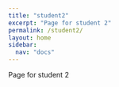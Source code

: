 ```yaml
---
title: "student2"
excerpt: "Page for student 2"
permalink: /student2/
layout: home
sidebar:
  nav: "docs"
---
```

Page for student 2